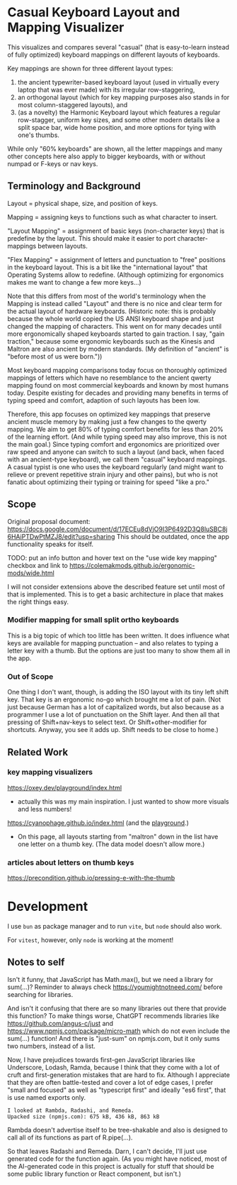# Casual Keyboard Layout and Mapping Visualizer

This visualizes and compares several "casual" (that is easy-to-learn instead of fully optimized) keyboard mappings on different layouts of keyboards.

Key mappings are shown for three different layout types:
 1. the ancient typewriter-based keyboard layout (used in virtually every laptop that was ever made) with its irregular row-staggering, 
 2. an orthogonal layout (which for key mapping purposes also stands in for most column-staggered layouts), and 
 3. (as a novelty) the Harmonic Keyboard layout which features a regular row-stagger, uniform key sizes, 
    and some other modern details like a split space bar, wide home position, and more options for tying with one's thumbs. 

While only "60% keyboards" are shown, all the letter mappings and many other concepts here also apply to bigger keyboards, with or without numpad or F-keys or nav keys.


## Terminology and Background 

Layout = physical shape, size, and position of keys.

Mapping = assigning keys to functions such as what character to insert.

"Layout Mapping" = assignment of basic keys (non-character keys) that is predefine by the layout. 
This should make it easier to port character-mappings between layouts. 

"Flex Mapping" = assignment of letters and punctuation to "free" positions in the keyboard layout. 
This is a bit like the "international layout" that Operating Systems allow to redefine.
(Although optimizing for ergonomics makes me want to change a few more keys...)

Note that this differs from most of the world's terminology when the Mapping is instead called "Layout" and there is no nice and clear term for the actual layout of hardware keyboards. 
(Historic note: this is probably because the whole world copied the US ANSI keyboard shape and just changed the mapping of characters. 
This went on for many decades until more ergonomically shaped keyboards started to gain traction. 
I say, "gain traction," because some ergonomic keyboards such as the Kinesis and Maltron are also ancient by modern standards.
(My definition of "ancient" is "before most of us were born."))

Most keyboard mapping comparisons today focus on thoroughly optimized mappings of letters which have no resemblance to 
the ancient qwerty mapping found on most commercial keyboards and known by most humans today.
Despite existing for decades and providing many benefits in terms of typing speed and comfort, adaption of such layouts has been low.

Therefore, this app focuses on optimized key mappings that preserve ancient muscle memory by making just a few changes to the qwerty mapping. 
We aim to get 80% of typing comfort benefits for less than 20% of the learning effort. 
(And while typing speed may also improve, this is not the main goal.)
Since typing comfort and ergonomics are prioritized over raw speed and anyone can switch to such a layout 
(and back, when faced with an ancient-type keyboard), we call them "casual" keyboard mappings.
A casual typist is one who uses the keyboard regularly (and might want to relieve or prevent repetitive strain injury and other pains), 
but who is not fanatic about optimizing their typing or training for speed "like a pro."

## Scope

Original proposal document: https://docs.google.com/document/d/17ECEu8dVjO9I3P6492D3Q8luSBC8j6HAiPTDwPtMZJ8/edit?usp=sharing 
This should be outdated, once the app functionality speaks for itself.

TODO: put an info button and hover text on the "use wide key mapping" checkbox and link to https://colemakmods.github.io/ergonomic-mods/wide.html

I will not consider extensions above the described feature set until most of that is implemented.
This is to get a basic architecture in place that makes the right things easy.

### Modifier mapping for small split ortho keyboards

This is a big topic of which too little has been written. 
It does influence what keys are available for mapping punctuation – and also relates to typing a letter key with a thumb.
But the options are just too many to show them all in the app.

### Out of Scope
One thing I don't want, though, is adding the ISO layout with its tiny left shift key.
That key is an ergonomic no-go which brought me a lot of pain. 
(Not just because German has a lot of capitalized words, but also because as a programmer I use 
a lot of punctuation on the Shift layer. 
And then all that pressing of Shift+nav-keys to select text.
Or Shift+other-modifier for shortcuts.
Anyway, you see it adds up. Shift needs to be close to home.)

## Related Work

### key mapping visualizers

https://oxey.dev/playground/index.html
 * actually this was my main inspiration. I just wanted to show more visuals and less numbers!

https://cyanophage.github.io/index.html (and the [playground](https://cyanophage.github.io/playground.html?layout=vmlcpxfouj-strdy.naei%2Fzkqgwbh%27%3B%2C%5C%5E&lan=english&mode=ergo).)
 * On this page, all layouts starting from "maltron" down in the list have one letter on a thumb key. (The data model doesn't allow more.)

### articles about letters on thumb keys

https://precondition.github.io/pressing-e-with-the-thumb


# Development

I use `bun` as package manager and to run `vite`, but `node` should also work.

For `vitest`, however, only `node` is working at the moment!




## Notes to self

Isn't it funny, that JavaScript has Math.max(), but we need a library for sum(...)?
Reminder to always check https://youmightnotneed.com/ before searching for libraries.

And isn't it confusing that there are so many libraries out there that provide this function?
To make things worse, ChatGPT recommends libraries like https://github.com/angus-c/just and https://www.npmjs.com/package/micro-math
which do not even include the sum(...) function! 
And there is "just-sum" on npmjs.com, but it only sums two numbers, instead of a list. 

Now, I have prejudices towards first-gen JavaScript libraries like Underscore, Lodash, Ramda, 
because I think that they come with a lot of cruft and first-generation mistakes that are hard to fix.
Although I appreciate that they are often battle-tested and cover a lot of edge cases, I prefer "small and focused" as well as 
"typescript first" and ideally "es6 first", that is use named exports only.

    I looked at Rambda, Radashi, and Remeda.
    Upacked size (npmjs.com): 675 kB, 436 kB, 863 kB

Rambda doesn't advertise itself to be tree-shakable and also is designed to call all of its functions as part of R.pipe(...).

So that leaves Radashi and Remeda. Darn, I can't decide, I'll just use generated code for the function again. (As you might have noticed, most of the AI-generated code in this project is actually for stuff that should be some public library function or React component, but isn't.)


